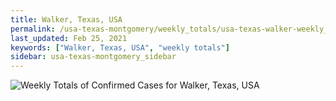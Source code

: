 ```yaml
---
title: Walker, Texas, USA
permalink: /usa-texas-montgomery/weekly_totals/usa-texas-walker-weekly_totals.html
last_updated: Feb 25, 2021
keywords: ["Walker, Texas, USA", "weekly totals"]
sidebar: usa-texas-montgomery_sidebar
---
```


![Weekly Totals of Confirmed Cases for Walker, Texas, USA](/covid_tracker/images/graphs/usa-texas-walker-weekly_totals_graph.png)
